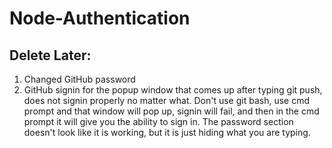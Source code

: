 # Node-Authentication

## Delete Later:
1. Changed GitHub password
2. GitHub signin for the popup window that comes up after typing git push, does not signin properly no matter what. Don't use git bash, use cmd prompt and that window will pop up, signin will fail, and then in the cmd prompt it will give you the ability to sign in. The password section doesn't look like it is working, but it is just hiding what you are typing.
